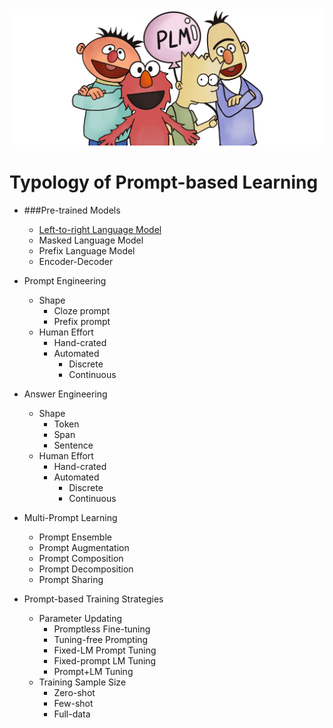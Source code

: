 
  <img src="./fig/bg.png" width="800" class="center">


 
# Typology of Prompt-based Learning

* ###Pre-trained Models
  * [Left-to-right Language Model]()
  * Masked Language Model
  * Prefix Language Model
  * Encoder-Decoder
* Prompt Engineering
  * Shape
    * Cloze prompt
    * Prefix prompt
  * Human Effort
    * Hand-crated
    * Automated
        - Discrete
        - Continuous
* Answer Engineering
  * Shape
    * Token
    * Span
    * Sentence
  * Human Effort
    * Hand-crated
    * Automated
        - Discrete
        - Continuous   
    
* Multi-Prompt Learning
  * Prompt Ensemble
  * Prompt Augmentation
  * Prompt Composition
  * Prompt Decomposition
  * Prompt Sharing
    
* Prompt-based Training Strategies
  * Parameter Updating
    * Promptless Fine-tuning
    * Tuning-free Prompting
    * Fixed-LM Prompt Tuning
    * Fixed-prompt LM Tuning
    * Prompt+LM Tuning
  * Training Sample Size
    * Zero-shot
    * Few-shot
    * Full-data
    
 
